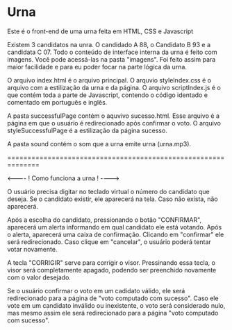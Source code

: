 # Urna
Este é o front-end de uma urna feita em HTML, CSS e Javascript

Existem 3 candidatos na unra. O candidado A 88, o Candidato B 93 e a candidata C 07.
Todo o conteúdo de interface interna da urna é feito com imagens. Você pode acessá-las na pasta "imagens". Foi feito assim para maior facilidade e para eu poder focar na parte lógica da urna.

O arquivo index.html é o arquivo principal. O arquvio styleIndex.css é o arquivo com a estilização da urna e da página. O arquivo scriptIndex.js é o que contém toda a parte de Javascript, contendo o código identado e comentado em português e inglês.

A pasta successfulPage contém o aquvivo sucesso.html. Esse arquivo é a página em que o usuário é redirecionado após confirmar o voto. O arquivo styleSuccessfulPage é a estilização da página sucesso.

A pasta sound contém o som que a urna emite urna (urna.mp3).

==============================================================

<---- ! Como funciona a urna ! ---->

O usuário precisa digitar no teclado virtual o número do candidato que deseja. Se o candidato existir, ele aparecerá na tela. Caso não exista, não aparecerá. 

Após a escolha do candidato, pressionando o botão "CONFIRMAR", aparecerá um alerta informando em qual candidato ele está votando. Após o alerta, aparecerá uma caixa de confirmação. Clicando em "confirmar" ele será redirecionado. Caso clique em "cancelar", o usuário poderá tentar votar novamente.

A tecla "CORRIGIR" serve para corrigir o visor. Pressinando essa tecla, o visor será completamente apagado, podendo ser preenchido novamente com o valor desejado.

Se o usuário confirmar o voto em um cadidato válido, ele será redirecionado para a página de "voto computado com sucesso". Caso ele vote em um candidato inválido ou inexistente, o voto será considerado nulo, mas mesmo assim ele será redirecionado para a página "voto computado com sucesso".
